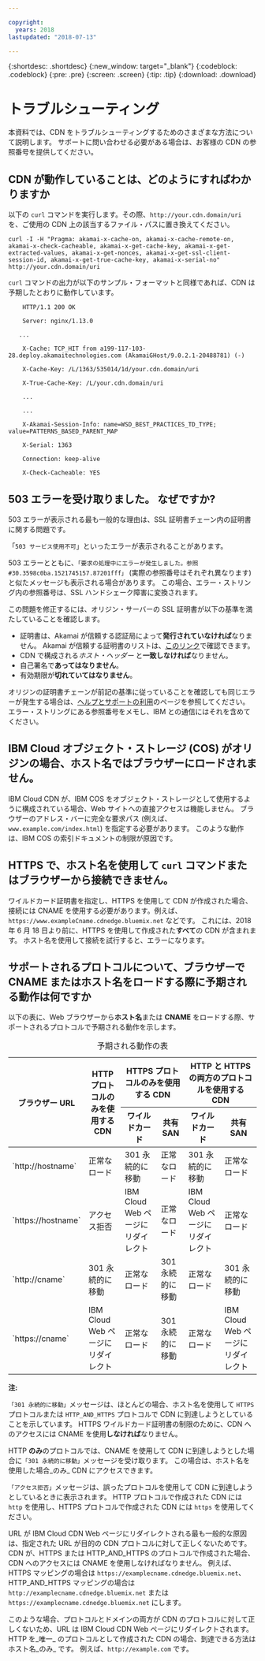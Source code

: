 ```yaml
---

copyright:
  years: 2018
lastupdated: "2018-07-13"

---
```


{:shortdesc: .shortdesc}
{:new_window: target="_blank"}
{:codeblock: .codeblock}
{:pre: .pre}
{:screen: .screen}
{:tip: .tip}
{:download: .download}

# トラブルシューティング

本資料では、CDN をトラブルシューティングするためのさまざまな方法について説明します。 サポートに問い合わせる必要がある場合は、お客様の CDN の参照番号を提供してください。

## CDN が動作していることは、どのようにすればわかりますか
以下の `curl` コマンドを実行します。その際、`http://your.cdn.domain/uri` を、ご使用の CDN 上の該当するファイル・パスに置き換えてください。

`curl -I -H "Pragma: akamai-x-cache-on, akamai-x-cache-remote-on, akamai-x-check-cacheable, akamai-x-get-cache-key, akamai-x-get-extracted-values, akamai-x-get-nonces, akamai-x-get-ssl-client-session-id, akamai-x-get-true-cache-key, akamai-x-serial-no" http://your.cdn.domain/uri`

`curl` コマンドの出力が以下のサンプル・フォーマットと同様であれば、CDN は予期したとおりに動作しています。

```
    HTTP/1.1 200 OK

    Server: nginx/1.13.0

   ...

    X-Cache: TCP_HIT from a199-117-103-28.deploy.akamaitechnologies.com (AkamaiGHost/9.0.2.1-20488781) (-)

    X-Cache-Key: /L/1363/535014/1d/your.cdn.domain/uri

    X-True-Cache-Key: /L/your.cdn.domain/uri

    ...

    ...

    X-Akamai-Session-Info: name=WSD_BEST_PRACTICES_TD_TYPE; value=PATTERNS_BASED_PARENT_MAP

    X-Serial: 1363

    Connection: keep-alive

    X-Check-Cacheable: YES
```

## 503 エラーを受け取りました。 なぜですか?

503 エラーが表示される最も一般的な理由は、SSL 証明書チェーン内の証明書に関する問題です。

「`503 サービス使用不可`」といったエラーが表示されることがあります。  

503 エラーとともに、`「要求の処理中にエラーが発生しました。参照 #30.3598c0ba.1521745157.87201fff」` (実際の参照番号はそれぞれ異なります) と似たメッセージも表示される場合があります。 この場合、エラー・ストリング内の参照番号は、SSL ハンドシェーク障害に変換されます。

この問題を修正するには、オリジン・サーバーの SSL 証明書が以下の基準を満たしていることを確認します。
  * 証明書は、Akamai が信頼する認証局によって**発行されていなければ**なりません。 Akamai が信頼する証明書のリストは、[このリンク](https://community.akamai.com/docs/DOC-4447-ssltls-certificate-chains-for-akamai-managed-certificates)で確認できます。
  * CDN で構成される*ホスト・ヘッダー* と**一致しなければ**なりません。
  * 自己署名で**あってはなりません**。
  * 有効期限が**切れていてはなりません**。

オリジンの証明書チェーンが前記の基準に従っていることを確認しても同じエラーが発生する場合は、[ヘルプとサポートの利用](getting-help.html#gettinghelp)のページを参照してください。 エラー・ストリングにある参照番号をメモし、IBM との通信にはそれを含めてください。

## IBM Cloud オブジェクト・ストレージ (COS) がオリジンの場合、ホスト名ではブラウザーにロードされません。

IBM Cloud CDN が、IBM COS をオブジェクト・ストレージとして使用するように構成されている場合、Web サイトへの直接アクセスは機能しません。 ブラウザーのアドレス・バーに完全な要求パス (例えば、`www.example.com/index.html`) を指定する必要があります。 このような動作は、IBM COS の索引ドキュメントの制限が原因です。

## HTTPS で、ホスト名を使用して `curl` コマンドまたはブラウザーから接続できません。

ワイルドカード証明書を指定し、HTTPS を使用して CDN が作成された場合、接続には CNAME を使用する必要があります。例えば、`https://www.exampleCname.cdnedge.bluemix.net` などです。 これには、2018 年 6 月 18 日より前に、HTTPS を使用して作成された**すべて**の CDN が含まれます。 ホスト名を使用して接続を試行すると、エラーになります。

## サポートされるプロトコルについて、ブラウザーで CNAME またはホスト名をロードする際に予期される動作は何ですか

以下の表に、Web ブラウザーから**ホスト名**または **CNAME** をロードする際、サポートされるプロトコルで予期される動作を示します。

<table>
<caption caption-side=“top”>予期される動作の表</caption>
<thead>
<tr>
<th rowspan=2 scope="col">ブラウザー URL</th>
<th rowspan=2 scope="col">HTTP プロトコルのみを使用する CDN</th>
<th colspan=2 scope="col">HTTPS プロトコルのみを使用する CDN</th>
<th colspan=2 scope="col">HTTP と HTTPS の両方のプロトコルを使用する CDN</th>
</tr>
<tr>
<th scope="col"> ワイルドカード </th>
<th scope="col"> 共有 SAN </th>
<th scope="col"> ワイルドカード </th>
<th scope="col"> 共有 SAN </th>
</tr>
</thead>
<tbody>
<tr>
<td> `http://hostname` </td>
<td> 正常なロード </td>
<td> 301 永続的に移動 </td>
<td> 正常なロード </td>
<td> 301 永続的に移動 </td>
<td> 正常なロード </td>
</tr>
<tr>
<td> `https://hostname`</td>
<td> アクセス拒否 </td>
<td> IBM Cloud Web ページにリダイレクト </td>
<td> 正常なロード </td>
<td> IBM Cloud Web ページにリダイレクト </td>
<td> 正常なロード </td>
</tr>
<tr>
		<td> `http://cname` </td>
		<td> 301 永続的に移動 </td>
		<td> 正常なロード </td>
		<td> 301 永続的に移動 </td>
		<td> 正常なロード </td>
		<td> 301 永続的に移動 </td>
</tr>
<tr>
		<td> `https://cname` </td>
		<td> IBM Cloud Web ページにリダイレクト </td>
		<td> 正常なロード </td>
		<td> 301 永続的に移動 </td>
		<td> 正常なロード </td>
		<td> IBM Cloud Web ページにリダイレクト </td>
</tr>
</tbody>
</table>

**注:**

`「301 永続的に移動」`メッセージは、ほとんどの場合、ホスト名を使用して `HTTPS` プロトコルまたは `HTTP_AND_HTTPS` プロトコルで CDN に到達しようとしていることを示しています。 HTTPS ワイルドカード証明書の制限のために、CDN へのアクセスには CNAME を使用**しなければ**なりません。

HTTP **のみ**のプロトコルでは、CNAME を使用して CDN に到達しようとした場合に`「301 永続的に移動」`メッセージを受け取ります。 この場合は、ホスト名を使用した場合_のみ_ CDN にアクセスできます。

`「アクセス拒否」`メッセージは、誤ったプロトコルを使用して CDN に到達しようとしているときに表示されます。 HTTP プロトコルで作成された CDN には `http` を使用し、HTTPS プロトコルで作成された CDN には `https` を使用してください。

URL が IBM Cloud CDN Web ページにリダイレクトされる最も一般的な原因は、指定された URL が目的の CDN プロトコルに対して正しくないためです。 CDN が、HTTPS または HTTP_AND_HTTPS のプロトコルで作成された場合、CDN へのアクセスには CNAME を使用しなければなりません。 例えば、HTTPS マッピングの場合は `https://examplecname.cdnedge.bluemix.net`、HTTP_AND_HTTPS マッピングの場合は `http://examplecname.cdnedge.bluemix.net` または `https://examplecname.cdnedge.bluemix.net` にします。

このような場合、プロトコルとドメインの両方が CDN のプロトコルに対して正しくないため、URL は IBM Cloud CDN Web ページにリダイレクトされます。 HTTP を_唯一_ のプロトコルとして作成された CDN の場合、到達できる方法はホスト名_のみ_ です。 例えば、`http://example.com` です。
